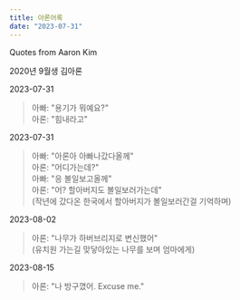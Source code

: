 ```yaml
---
title: 아론어록
date: "2023-07-31"
---
```


Quotes from Aaron Kim

2020년 9월생 김아론


2023-07-31
> 아빠: "용기가 뭐예요?"\
> 아론: "힘내라고"

2023-07-31
> 아빠: "아론아 아빠나갔다올께"\
> 아론: "어디가는데?"\
> 아빠: "응 볼일보고올께"\
> 아론: "어? 할아버지도 볼일보러가는데"\
> (작년에 갔다온 한국에서 할아버지가 볼일보러간걸 기억하며)

2023-08-02
> 아론: "나무가 하버브리지로 변신했어"\
> (유치원 가는길 맞닿아있는 나무를 보며 엄마에게)

2023-08-15
> 아론: "나 방구꼈어. Excuse me."

